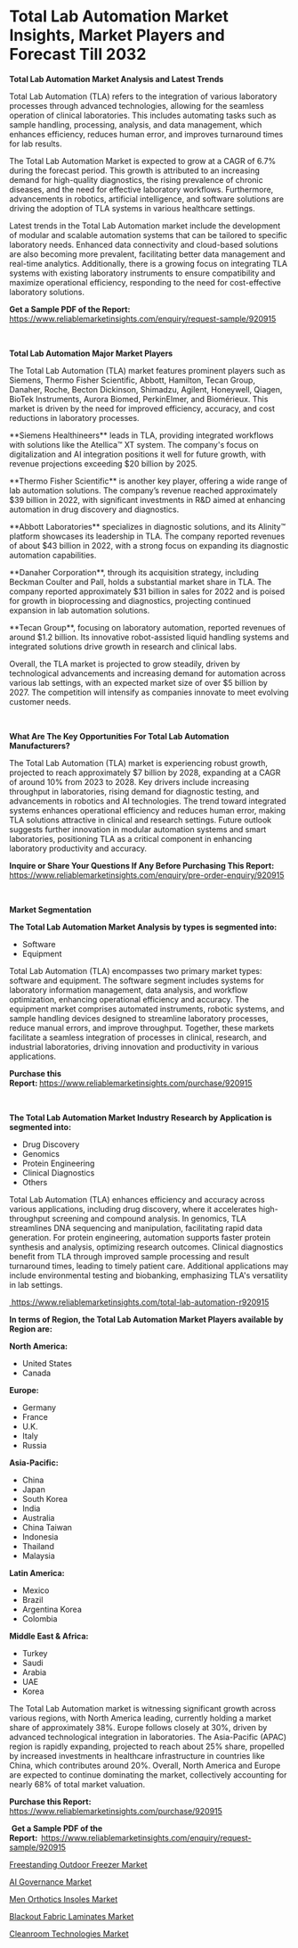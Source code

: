 <p><h1>Total Lab Automation Market Insights, Market Players and Forecast Till 2032</h1></p><p><strong>Total Lab Automation Market Analysis and Latest Trends</strong></p>
<p><p>Total Lab Automation (TLA) refers to the integration of various laboratory processes through advanced technologies, allowing for the seamless operation of clinical laboratories. This includes automating tasks such as sample handling, processing, analysis, and data management, which enhances efficiency, reduces human error, and improves turnaround times for lab results.</p><p>The Total Lab Automation Market is expected to grow at a CAGR of 6.7% during the forecast period. This growth is attributed to an increasing demand for high-quality diagnostics, the rising prevalence of chronic diseases, and the need for effective laboratory workflows. Furthermore, advancements in robotics, artificial intelligence, and software solutions are driving the adoption of TLA systems in various healthcare settings.</p><p>Latest trends in the Total Lab Automation market include the development of modular and scalable automation systems that can be tailored to specific laboratory needs. Enhanced data connectivity and cloud-based solutions are also becoming more prevalent, facilitating better data management and real-time analytics. Additionally, there is a growing focus on integrating TLA systems with existing laboratory instruments to ensure compatibility and maximize operational efficiency, responding to the need for cost-effective laboratory solutions.</p></p>
<p><strong>Get a Sample PDF of the Report:&nbsp;</strong> <a href="https://www.reliablemarketinsights.com/enquiry/request-sample/920915?utm_campaign=2240&utm_medium=2&utm_source=Github&utm_content=ia&utm_term=07032025&utm_id=total-lab-automation">https://www.reliablemarketinsights.com/enquiry/request-sample/920915</a></p>
<p>&nbsp;</p>
<p><strong>Total Lab Automation Major Market Players</strong></p>
<p><p>The Total Lab Automation (TLA) market features prominent players such as Siemens, Thermo Fisher Scientific, Abbott, Hamilton, Tecan Group, Danaher, Roche, Becton Dickinson, Shimadzu, Agilent, Honeywell, Qiagen, BioTek Instruments, Aurora Biomed, PerkinElmer, and Biomérieux. This market is driven by the need for improved efficiency, accuracy, and cost reductions in laboratory processes.</p><p>**Siemens Healthineers** leads in TLA, providing integrated workflows with solutions like the Atellica™ XT system. The company's focus on digitalization and AI integration positions it well for future growth, with revenue projections exceeding $20 billion by 2025.</p><p>**Thermo Fisher Scientific** is another key player, offering a wide range of lab automation solutions. The company’s revenue reached approximately $39 billion in 2022, with significant investments in R&D aimed at enhancing automation in drug discovery and diagnostics.</p><p>**Abbott Laboratories** specializes in diagnostic solutions, and its Alinity™ platform showcases its leadership in TLA. The company reported revenues of about $43 billion in 2022, with a strong focus on expanding its diagnostic automation capabilities.</p><p>**Danaher Corporation**, through its acquisition strategy, including Beckman Coulter and Pall, holds a substantial market share in TLA. The company reported approximately $31 billion in sales for 2022 and is poised for growth in bioprocessing and diagnostics, projecting continued expansion in lab automation solutions.</p><p>**Tecan Group**, focusing on laboratory automation, reported revenues of around $1.2 billion. Its innovative robot-assisted liquid handling systems and integrated solutions drive growth in research and clinical labs.</p><p>Overall, the TLA market is projected to grow steadily, driven by technological advancements and increasing demand for automation across various lab settings, with an expected market size of over $5 billion by 2027. The competition will intensify as companies innovate to meet evolving customer needs.</p></p>
<p>&nbsp;</p>
<p><strong>What Are The Key Opportunities For Total Lab Automation Manufacturers?</strong></p>
<p><p>The Total Lab Automation (TLA) market is experiencing robust growth, projected to reach approximately $7 billion by 2028, expanding at a CAGR of around 10% from 2023 to 2028. Key drivers include increasing throughput in laboratories, rising demand for diagnostic testing, and advancements in robotics and AI technologies. The trend toward integrated systems enhances operational efficiency and reduces human error, making TLA solutions attractive in clinical and research settings. Future outlook suggests further innovation in modular automation systems and smart laboratories, positioning TLA as a critical component in enhancing laboratory productivity and accuracy.</p></p>
<p><strong>Inquire or Share Your Questions If Any Before Purchasing This Report:</strong> <a href="https://www.reliablemarketinsights.com/enquiry/pre-order-enquiry/920915?utm_campaign=2240&utm_medium=2&utm_source=Github&utm_content=ia&utm_term=07032025&utm_id=total-lab-automation">https://www.reliablemarketinsights.com/enquiry/pre-order-enquiry/920915</a></p>
<p>&nbsp;</p>
<p><strong>Market Segmentation</strong></p>
<p><strong>The Total Lab Automation Market Analysis by types is segmented into:</strong></p>
<p><ul><li>Software</li><li>Equipment</li></ul></p>
<p><p>Total Lab Automation (TLA) encompasses two primary market types: software and equipment. The software segment includes systems for laboratory information management, data analysis, and workflow optimization, enhancing operational efficiency and accuracy. The equipment market comprises automated instruments, robotic systems, and sample handling devices designed to streamline laboratory processes, reduce manual errors, and improve throughput. Together, these markets facilitate a seamless integration of processes in clinical, research, and industrial laboratories, driving innovation and productivity in various applications.</p></p>
<p><strong>Purchase this Report:&nbsp;</strong><a href="https://www.reliablemarketinsights.com/purchase/920915?utm_campaign=2240&utm_medium=2&utm_source=Github&utm_content=ia&utm_term=07032025&utm_id=total-lab-automation">https://www.reliablemarketinsights.com/purchase/920915</a></p>
<p>&nbsp;</p>
<p><strong>The Total Lab Automation Market Industry Research by Application is segmented into:</strong></p>
<p><ul><li>Drug Discovery</li><li>Genomics</li><li>Protein Engineering</li><li>Clinical Diagnostics</li><li>Others</li></ul></p>
<p><p>Total Lab Automation (TLA) enhances efficiency and accuracy across various applications, including drug discovery, where it accelerates high-throughput screening and compound analysis. In genomics, TLA streamlines DNA sequencing and manipulation, facilitating rapid data generation. For protein engineering, automation supports faster protein synthesis and analysis, optimizing research outcomes. Clinical diagnostics benefit from TLA through improved sample processing and result turnaround times, leading to timely patient care. Additional applications may include environmental testing and biobanking, emphasizing TLA's versatility in lab settings.</p></p>
<p><a href="https://www.reliablemarketinsights.com/total-lab-automation-r920915?utm_campaign=2240&utm_medium=2&utm_source=Github&utm_content=ia&utm_term=07032025&utm_id=total-lab-automation">&nbsp;https://www.reliablemarketinsights.com/total-lab-automation-r920915</a></p>
<p><strong>In terms of Region, the Total Lab Automation Market Players available by Region are:</strong></p>
<p>
    <p> <strong> North America: </strong>
        <ul>
            <li>United States</li>
            <li>Canada</li>
        </ul>
        </p> 
    <p> <strong> Europe: </strong>
        <ul>
            <li>Germany</li>
            <li>France</li>
            <li>U.K.</li>
            <li>Italy</li>
            <li>Russia</li>
        </ul>
        </p> 
    <p> <strong> Asia-Pacific: </strong>
        <ul>
            <li>China</li>
            <li>Japan</li>
            <li>South Korea</li>
            <li>India</li>
            <li>Australia</li>
            <li>China Taiwan</li>
            <li>Indonesia</li>
            <li>Thailand</li>
            <li>Malaysia</li>
        </ul>
        </p> 
    <p> <strong> Latin America: </strong>
        <ul>
            <li>Mexico</li>
            <li>Brazil</li>
            <li>Argentina Korea</li>
            <li>Colombia</li>
        </ul>
        </p> 
    <p> <strong> Middle East & Africa: </strong>
        <ul>
            <li>Turkey</li>
            <li>Saudi</li>
            <li>Arabia</li>
            <li>UAE</li>
            <li>Korea</li>
        </ul>
    </p>
    </p>
<p><p>The Total Lab Automation market is witnessing significant growth across various regions, with North America leading, currently holding a market share of approximately 38%. Europe follows closely at 30%, driven by advanced technological integration in laboratories. The Asia-Pacific (APAC) region is rapidly expanding, projected to reach about 25% share, propelled by increased investments in healthcare infrastructure in countries like China, which contributes around 20%. Overall, North America and Europe are expected to continue dominating the market, collectively accounting for nearly 68% of total market valuation.</p></p>
<p><strong>Purchase this Report: </strong><a href="https://www.reliablemarketinsights.com/purchase/920915?utm_campaign=2240&utm_medium=2&utm_source=Github&utm_content=ia&utm_term=07032025&utm_id=total-lab-automation">https://www.reliablemarketinsights.com/purchase/920915</a></p>
<p>&nbsp;<strong>Get a Sample PDF of the Report:&nbsp;&nbsp;</strong><a href="https://www.reliablemarketinsights.com/enquiry/request-sample/920915?utm_campaign=2240&utm_medium=2&utm_source=Github&utm_content=ia&utm_term=07032025&utm_id=total-lab-automation">https://www.reliablemarketinsights.com/enquiry/request-sample/920915</a></p>
<p><strong></strong></p>
<p><p><a href="https://www.linkedin.com/pulse/freestanding-outdoor-freezer-market-research-2025-2032-growth-dzlbf?utm_campaign=2240&utm_medium=2&utm_source=Github&utm_content=ia&utm_term=07032025&utm_id=total-lab-automation">Freestanding Outdoor Freezer Market</a></p><p><a href="https://github.com/pupunhez/Market-Research-Report-List-1/blob/main/ai-governance-market.md?utm_campaign=2240&utm_medium=2&utm_source=Github&utm_content=ia&utm_term=07032025&utm_id=total-lab-automation">AI Governance Market</a></p><p><a href="https://www.linkedin.com/pulse/men-orthotics-insoles-market-analysis-industry-forecast-d8tfc?utm_campaign=2240&utm_medium=2&utm_source=Github&utm_content=ia&utm_term=07032025&utm_id=total-lab-automation">Men Orthotics Insoles Market</a></p><p><a href="https://www.linkedin.com/pulse/size-blackout-fabric-laminates-marketindustry-trends-the145-98bmc?utm_campaign=2240&utm_medium=2&utm_source=Github&utm_content=ia&utm_term=07032025&utm_id=total-lab-automation">Blackout Fabric Laminates Market</a></p><p><a href="https://github.com/gaiusmelyna/Market-Research-Report-List-1/blob/main/cleanroom-technologies-market.md?utm_campaign=2240&utm_medium=2&utm_source=Github&utm_content=ia&utm_term=07032025&utm_id=total-lab-automation">Cleanroom Technologies Market</a></p></p>